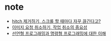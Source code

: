 # note

- [hitch 제거하기, 스크롤 할 때마다 자꾸 끊긴다고?](https://github.com/taekki-labs/note/wiki/Commit-Hitch-%EC%A0%9C%EA%B1%B0%ED%95%98%EA%B8%B0)
- [이미지 요청 취소하기, 작업 취소의 중요성](https://github.com/taekki-labs/note/wiki/Cancelling-Image-Requests)
- [선언형 프로그래밍과 명령형 프로그래밍에 대한 이해](https://github.com/taekki-labs/note/wiki/%EC%84%A0%EC%96%B8%ED%98%95-%ED%94%84%EB%A1%9C%EA%B7%B8%EB%9E%98%EB%B0%8D%EA%B3%BC-%EB%AA%85%EB%A0%B9%ED%98%95-%ED%94%84%EB%A1%9C%EA%B7%B8%EB%9E%98%EB%B0%8D%EC%97%90-%EB%8C%80%ED%95%9C-%EC%9D%B4%ED%95%B4(feat.-%ED%95%A8%EC%88%98%ED%98%95-%ED%94%84%EB%A1%9C%EA%B7%B8%EB%9E%98%EB%B0%8D))
